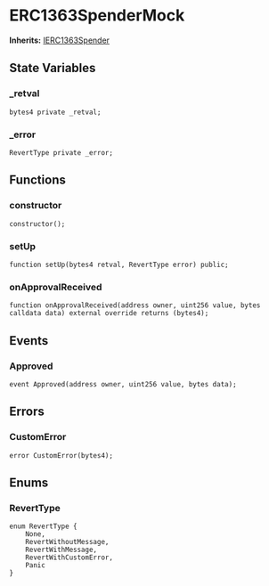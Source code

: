 # ERC1363SpenderMock
**Inherits:**
[IERC1363Spender](/lib/openzeppelin-contracts/contracts/interfaces/IERC1363Spender.sol/interface.IERC1363Spender.md)


## State Variables
### _retval

```solidity
bytes4 private _retval;
```


### _error

```solidity
RevertType private _error;
```


## Functions
### constructor


```solidity
constructor();
```

### setUp


```solidity
function setUp(bytes4 retval, RevertType error) public;
```

### onApprovalReceived


```solidity
function onApprovalReceived(address owner, uint256 value, bytes calldata data) external override returns (bytes4);
```

## Events
### Approved

```solidity
event Approved(address owner, uint256 value, bytes data);
```

## Errors
### CustomError

```solidity
error CustomError(bytes4);
```

## Enums
### RevertType

```solidity
enum RevertType {
    None,
    RevertWithoutMessage,
    RevertWithMessage,
    RevertWithCustomError,
    Panic
}
```

